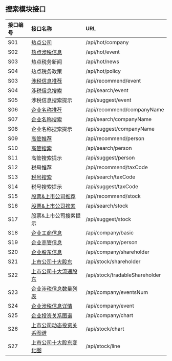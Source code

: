 ## 搜索模块接口

| 接口编号 | 接口名称 | URL |
| :--- | :--- | :--- |
| S01 | [热点公司](/热点公司.md) | /api/hot/company |
| S02 | [热点涉税信息](/热点涉税事件.md) | /api/hot/event |
| S03 | 热点税务新闻 | /api/hot/news |
| S04 | 热点税务政策 | /api/hot/policy |
| S03 | [涉税信息推荐](/涉税信息推荐.md) | /api/recommend/event |
| S04 | [涉税信息搜索](/she-shui-xin-xi-sou-suo.md) | /api/search/event |
| S05 | 涉税信息搜索提示 | /api/suggest/event |
| S06 | [企业名称推荐](/qi-ye-ming-cheng-tui-jian.md) | /api/recommend/companyName |
| S07 | [企业名称搜索](/qi-ye-ming-cheng-sou-suo.md) | /api/search/companyName |
| S08 | 企业名称搜索提示 | /api/suggest/companyName |
| S09 | [高管推荐](/gao-guan-tui-jian.md) | /api/recommend/person |
| S10 | [高管搜索](/s08gao-guan-sou-suo.md) | /api/search/person |
| S11 | 高管搜索提示 | /api/suggest/person |
| S12 | [税号推荐](/shui-hao-tui-jian.md) | /api/recommend/taxCode |
| S13 | [税号搜索](/shui-hao-sou-suo.md) | /api/search/taxCode |
| S14 | 税号搜索提示 | /api/suggest/taxCode |
| S15 | [股票&上市公司推荐](/gu-796826-shang-shi-gong-si-tui-jian.md) | /api/recommend/stock |
| S16 | [股票&上市公司搜索](/gao-guan-sou-suo.md) | /api/search/stock |
| S17 | 股票&上市公司搜索提示 | /api/suggest/stock |
| S18 | [企业工商信息](/s13qi-ye-gong-shang-xin-xi.md) | /api/company/basic |
| S19 | [企业高管信息](/s14qi-ye-gao-guan-xin-xi.md) | /api/company/person |
| S20 | [企业股东信息](/s15qi-ye-gu-dong-xin-xi.md) | /api/company/shareholder |
| S21 | [上市公司十大股东](/s16shang-shi-gong-si-shi-da-gu-dong.md) | /api/stock/shareholder |
| S22 | [上市公司十大流通股东](/s17shang-shi-gong-si-shi-da-liu-tong-gu-dong.md) | /api/stock/tradableShareholder |
| S23 | [企业涉税信息数量列表](/s18qi-ye-she-shui-xin-xi.md) | /api/company/eventsNum |
| S24 | [企业涉税信息详情](/gong-si-she-shui-xin-xi-xiang-qing.md) | /api/company/event |
| S25 | [企业投资关系图谱](/s19gong-si-tou-zi-guan-xi-tu-pu.md) | /api/company/chart |
| S26 | [上市公司动态投资关系图谱](/s20shang-shi-gong-si-dong-tai-tou-zi-guan-xi-tu-pu.md) | /api/stock/chart |
| S27 | [上市公司十大股东变化图](/s21shang-shi-gong-si-shi-da-gu-dong-bian-hua-tu.md) | /api/stock/line |



